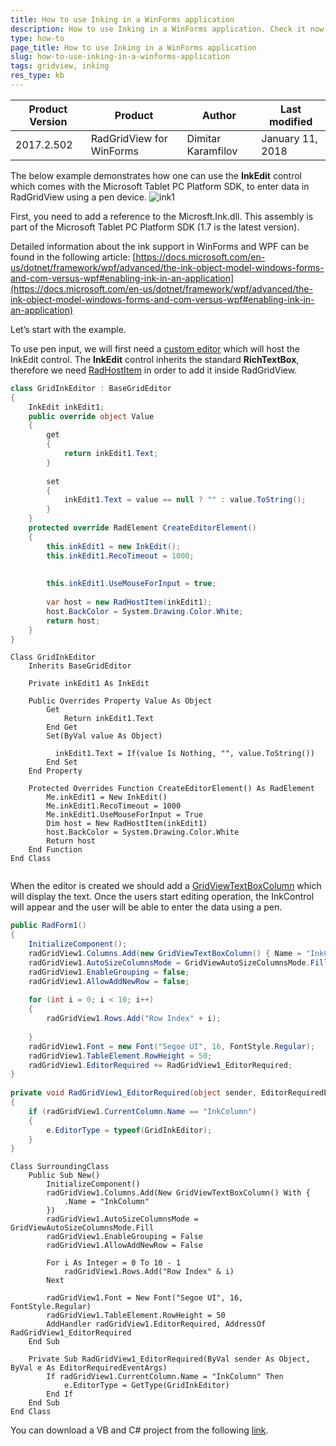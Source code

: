 ```yaml
---
title: How to use Inking in a WinForms application
description: How to use Inking in a WinForms application. Check it now!
type: how-to
page_title: How to use Inking in a WinForms application
slug: how-to-use-inking-in-a-winforms-application
tags: gridview, inking
res_type: kb
---
```


|Product Version|Product|Author|Last modified|
|----|----|----|----|
|2017.2.502|RadGridView for WinForms|Dimitar Karamfilov|January 11, 2018|


The below example demonstrates how one can use the **InkEdit** control which comes with the Microsoft Tablet PC Platform SDK, to enter data in RadGridView using a pen device.
![ink1](images/how-to-use-inking-in-a-winforms-application001.gif)  
  

First, you need to add a reference to the Microsft.Ink.dll. This assembly is part of the Microsoft Tablet PC Platform SDK (1.7 is the latest version).

Detailed information about the ink support in WinForms and WPF can be found in the following article: [https://docs.microsoft.com/en-us/dotnet/framework/wpf/advanced/the-ink-object-model-windows-forms-and-com-versus-wpf#enabling-ink-in-an-application](https://docs.microsoft.com/en-us/dotnet/framework/wpf/advanced/the-ink-object-model-windows-forms-and-com-versus-wpf#enabling-ink-in-an-application)



Let’s start with the example.

To use pen input, we will first need a [custom editor](https://docs.telerik.com/devtools/winforms/gridview/editors/using-custom-editors) which will host the InkEdit control. The **InkEdit** control inherits the standard **RichTextBox**, therefore we need [RadHostItem](https://docs.telerik.com/devtools/winforms/telerik-presentation-framework/elements/use-control-inside-an-element) in order to add it inside RadGridView.

````C#
class GridInkEditor : BaseGridEditor
{
    InkEdit inkEdit1;
    public override object Value
    {
        get
        {
            return inkEdit1.Text;
        }
 
        set
        {
            inkEdit1.Text = value == null ? "" : value.ToString();
        }
    }
    protected override RadElement CreateEditorElement()
    {
        this.inkEdit1 = new InkEdit();
        this.inkEdit1.RecoTimeout = 1000;
      
         
        this.inkEdit1.UseMouseForInput = true;
 
        var host = new RadHostItem(inkEdit1);
        host.BackColor = System.Drawing.Color.White;
        return host;
    }
}

````
````VB.NET
Class GridInkEditor
    Inherits BaseGridEditor

    Private inkEdit1 As InkEdit

    Public Overrides Property Value As Object
        Get
            Return inkEdit1.Text
        End Get
        Set(ByVal value As Object)

          inkEdit1.Text = If(value Is Nothing, "", value.ToString())
        End Set
    End Property

    Protected Overrides Function CreateEditorElement() As RadElement
        Me.inkEdit1 = New InkEdit()
        Me.inkEdit1.RecoTimeout = 1000
        Me.inkEdit1.UseMouseForInput = True
        Dim host = New RadHostItem(inkEdit1)
        host.BackColor = System.Drawing.Color.White
        Return host
    End Function
End Class


````

When the editor is created we should add a [GridViewTextBoxColumn](https://docs.telerik.com/devtools/winforms/gridview/columns/column-types/gridviewtextboxcolumn) which will display the text. Once the users start editing operation, the InkControl will appear and the user will be able to enter the data using a pen.


````C#
public RadForm1()
{
    InitializeComponent();
    radGridView1.Columns.Add(new GridViewTextBoxColumn() { Name = "InkColumn" });
    radGridView1.AutoSizeColumnsMode = GridViewAutoSizeColumnsMode.Fill;
    radGridView1.EnableGrouping = false;
    radGridView1.AllowAddNewRow = false;
 
    for (int i = 0; i < 10; i++)
    {
        radGridView1.Rows.Add("Row Index" + i);
 
    }
    radGridView1.Font = new Font("Segoe UI", 16, FontStyle.Regular);
    radGridView1.TableElement.RowHeight = 50;
    radGridView1.EditorRequired += RadGridView1_EditorRequired;
}
 
private void RadGridView1_EditorRequired(object sender, EditorRequiredEventArgs e)
{
    if (radGridView1.CurrentColumn.Name == "InkColumn")
    {
        e.EditorType = typeof(GridInkEditor);
    }
}

````
````VB.NET
Class SurroundingClass
    Public Sub New()
        InitializeComponent()
        radGridView1.Columns.Add(New GridViewTextBoxColumn() With {
            .Name = "InkColumn"
        })
        radGridView1.AutoSizeColumnsMode = GridViewAutoSizeColumnsMode.Fill
        radGridView1.EnableGrouping = False
        radGridView1.AllowAddNewRow = False

        For i As Integer = 0 To 10 - 1
            radGridView1.Rows.Add("Row Index" & i)
        Next

        radGridView1.Font = New Font("Segoe UI", 16, FontStyle.Regular)
        radGridView1.TableElement.RowHeight = 50
        AddHandler radGridView1.EditorRequired, AddressOf RadGridView1_EditorRequired
    End Sub

    Private Sub RadGridView1_EditorRequired(ByVal sender As Object, ByVal e As EditorRequiredEventArgs)
        If radGridView1.CurrentColumn.Name = "InkColumn" Then
            e.EditorType = GetType(GridInkEditor)
        End If
    End Sub
End Class

````

You can download a VB and C# project from the following [link](https://github.com/telerik/winforms-sdk/tree/master/GridView/Ink_Projects).


